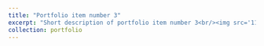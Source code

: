 ```yaml
---
title: "Portfolio item number 3"
excerpt: "Short description of portfolio item number 3<br/><img src='11.jpg'>"
collection: portfolio
---
```


